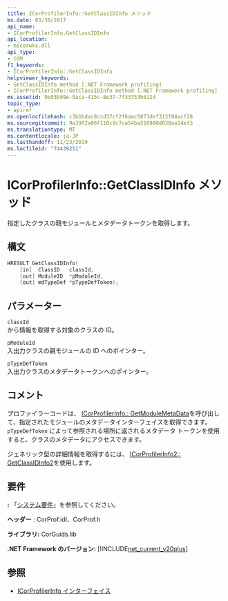```yaml
---
title: ICorProfilerInfo::GetClassIDInfo メソッド
ms.date: 03/30/2017
api_name:
- ICorProfilerInfo.GetClassIDInfo
api_location:
- mscorwks.dll
api_type:
- COM
f1_keywords:
- ICorProfilerInfo::GetClassIDInfo
helpviewer_keywords:
- GetClassIDInfo method [.NET Framework profiling]
- ICorProfilerInfo::GetClassIDInfo method [.NET Framework profiling]
ms.assetid: 9e93b99e-5aca-415c-8e37-7f33753b612d
topic_type:
- apiref
ms.openlocfilehash: c3b1bdac8ccd37cf2f6aac5073def313f04acf28
ms.sourcegitcommit: 9a39f2a06f110c9c7ca54ba216900d038aa14ef3
ms.translationtype: MT
ms.contentlocale: ja-JP
ms.lasthandoff: 11/23/2019
ms.locfileid: "74439251"
---
```

# <a name="icorprofilerinfogetclassidinfo-method"></a>ICorProfilerInfo::GetClassIDInfo メソッド
指定したクラスの親モジュールとメタデータトークンを取得します。  
  
## <a name="syntax"></a>構文  
  
```cpp  
HRESULT GetClassIDInfo(  
    [in]  ClassID   classId,  
    [out] ModuleID  *pModuleId,  
    [out] mdTypeDef *pTypeDefToken);  
```  
  
## <a name="parameters"></a>パラメーター  
 `classId`  
 から情報を取得する対象のクラスの ID。  
  
 `pModuleId`  
 入出力クラスの親モジュールの ID へのポインター。  
  
 `pTypeDefToken`  
 入出力クラスのメタデータトークンへのポインター。  
  
## <a name="remarks"></a>コメント  
 プロファイラーコードは、 [ICorProfilerInfo:: GetModuleMetaData](../../../../docs/framework/unmanaged-api/profiling/icorprofilerinfo-getmodulemetadata-method.md)を呼び出して、指定されたモジュールのメタデータインターフェイスを取得できます。 `pTypeDefToken` によって参照される場所に返されるメタデータ トークンを使用すると、クラスのメタデータにアクセスできます。  
  
 ジェネリック型の詳細情報を取得するには、 [ICorProfilerInfo2:: GetClassIDInfo2](../../../../docs/framework/unmanaged-api/profiling/icorprofilerinfo2-getclassidinfo2-method.md)を使用します。  
  
## <a name="requirements"></a>要件  
 **:** 「[システム要件](../../../../docs/framework/get-started/system-requirements.md)」を参照してください。  
  
 **ヘッダー** : CorProf.idl、CorProf.h  
  
 **ライブラリ:** CorGuids.lib  
  
 **.NET Framework のバージョン:** [!INCLUDE[net_current_v20plus](../../../../includes/net-current-v20plus-md.md)]  
  
## <a name="see-also"></a>参照

- [ICorProfilerInfo インターフェイス](../../../../docs/framework/unmanaged-api/profiling/icorprofilerinfo-interface.md)
